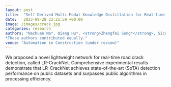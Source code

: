 ```yaml
---
layout: post
title:  "Self-Derived Multi-Modal Knowledge Distillation for Real-time Road Crack Detection"
date:   2023-08-28 22:21:59 +00:00
image: /images/crack.jpg
categories: research
authors: "Nachuan Ma*, Qiang Hu*, <strong>Zhengfei Song*</strong>, Sicen Guo, Rui Fan and Lihua Xie
*These authors contributed equally."
venue: "Automation in Construction (under review)"
---
```

We proposed a novel lightweight network for real-time road crack detection, called LR-CrackNet. Comprehensive experimental results demonstrate that LR-CrackNet achieves state-of-the-art (SoTA) detection performance on public datasets and surpasses public algorithms in processing efficiency.
